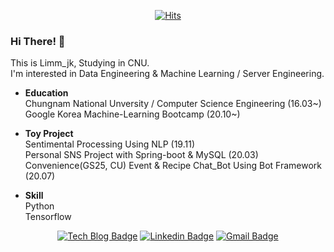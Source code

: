 

<div align=center>

[![Hits](https://hits.seeyoufarm.com/api/count/incr/badge.svg?url=https://github.com/Limm-jk)](https://hits.seeyoufarm.com) 

</div>

### Hi There! 👋  
This is Limm_jk, Studying in CNU.  
I'm interested in Data Engineering & Machine Learning / Server Engineering.   

- **Education**  
Chungnam National Unversity / Computer Science Engineering (16.03~)  
Google Korea Machine-Learning Bootcamp (20.10~)  

- **Toy Project**  
Sentimental Processing Using NLP (19.11)  
Personal SNS Project with Spring-boot & MySQL (20.03)  
Convenience(GS25, CU) Event & Recipe Chat_Bot Using Bot Framework (20.07)    

 - **Skill**  
 Python  
 Tensorflow  


<div align=center>
  
[![Tech Blog Badge](http://img.shields.io/badge/-Tech%20blog-black?style=flat-square&logo=github&link=https://limm-jk.tistory.com/)](https://limm-jk.tistory.com/) 
[![Linkedin Badge](https://img.shields.io/badge/-LinkedIn-blue?style=flat-square&logo=Linkedin&logoColor=white&link=https://www.linkedin.com/in/limm-jk)](https://www.linkedin.com/in/limm-jk) 
[![Gmail Badge](https://img.shields.io/badge/-Gmail-d14836?style=flat-square&logo=Gmail&logoColor=white&link=mailto:junkyu.lim.dev@gmail.com)](mailto:junkyu.lim.dev@gmail.com)
</div>
  
<!--
repo pinned
[![nopaste](https://ghrs.vercel.app/api/pin/?username=limm-jk&repo=fun-staurant)](https://github.com/Limm-jk/Fun-Staurant)
<div align=left>

# guide
**Limm-jk/Limm-jk** is a ✨ _special_ ✨ repository because its `README.md` (this file) appears on your GitHub profile.

Here are some ideas to get you started:

- 🔭 I’m currently working on ...
- 🌱 I’m currently learning ...
- 👯 I’m looking to collaborate on ...
- 🤔 I’m looking for help with ...
- 💬 Ask me about ...
- 📫 How to reach me: ...
- 😄 Pronouns: ...
- ⚡ Fun fact: ...

[![trophy](https://github-profile-trophy.vercel.app/?username=limm-jk&theme=onedark)](https://github.com/ryo-ma/github-profile-trophy)

-->

